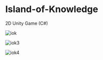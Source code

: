 # Island-of-Knowledge
2D Unity Game (C#)

![iok](https://user-images.githubusercontent.com/43822785/47117830-155bcd80-d298-11e8-98a2-24c0c7c0a116.png)


![iok3](https://user-images.githubusercontent.com/43822785/47117841-1b51ae80-d298-11e8-83a2-e5110e5a322b.png)


![iok4](https://user-images.githubusercontent.com/43822785/47117849-20166280-d298-11e8-94a6-8ff2392f45eb.png)
